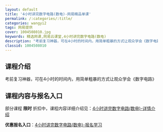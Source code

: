 ```yaml
---
layout: default
title: '4小时讲完数字电路(数电)-网易精品单课'
permalink: /:categories/:title/
categories: wangyi2
tags: 网易提供
cover: 1004508010.jpg
keywords: 精选网课,网易云课堂,4小时讲完数字电路(数电)
description: "考前复习神器，可在4小时的时间内，用简单粗暴的方式让观众学会《数字电路》4小时讲完数字电路(数电)"
classid: 1004508010
---
```


## 课程介绍

考前复习神器，可在4小时的时间内，用简单粗暴的方式让观众学会《数字电路》

## 课程内容与报名入口

部分课程 **限时** 折扣中，课程内容详细介绍见：[4小时讲完数字电路(数电)-详情介绍](https://study.163.com/course/introduction/1004508010.htm?share=1&shareId=1025206652&utm_campaign=share&utm_medium=iphoneShare&utm_source=&utm_u=1025206652)

**优惠报名入口**：[4小时讲完数字电路(数电)-报名学习](https://study.163.com/course/introduction/1004508010.htm?share=1&shareId=1025206652&utm_campaign=share&utm_medium=iphoneShare&utm_source=&utm_u=1025206652)

